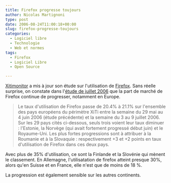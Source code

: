 ```yaml
---
title: Firefox progresse toujours
author: Nicolas Martignoni
type: post
date: 2006-08-24T11:00:18+00:00
slug: firefox-progresse-toujours
categories:
  - Logiciel libre
  - Technologie
  - Web et normes
tags:
  - Firefox
  - Logiciel Libre
  - Open Source

---
```

<a href="http://www.xitimonitor.com/" target="_blank">Xitimonitor</a> a mis à jour son étude sur l'utilisation de <a href="http://www.mozilla.com/firefox/" target="_blank">Firefox</a>. Sans réelle surprise, on constate dans l'<a href="http://www.xitimonitor.com/etudes/equipement18.asp" target="_blank">étude de juillet 2006</a> que la part de marché de Firefox continue de progresser, notamment en Europe.

> Le taux d'utilisation de Firefox passe de 20.4% à 21.1% sur l'ensemble des pays européens du périmètre XiTi entre la semaine du 29 mai au 4 juin 2006 (étude précédente) et la semaine du 3 au 9 juillet 2006. Sur les 29 pays cités ci-dessous, seuls trois voient leur taux diminuer : l'Estonie, la Norvège (qui avait fortement progressé début juin) et le Royaume-Uni. Les plus fortes progressions sont à attribuer à la Roumanie et à la Slovaquie : respectivement +3 et +2 points en taux d'utilisation de Firefox dans ces deux pays.

Avec plus de 35% d'utilisation, ce sont la Finlande et la Slovénie qui mènent le classement. En Allemagne, l'utilisatation de firefox atteint presque 30%, alors qu'en Suisse et en France, elle n'est que de moins de 18 %.

La progression est également sensible sur les autres continents.